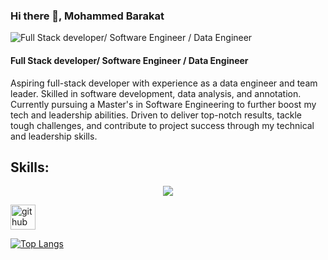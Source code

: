 ### Hi there 👋, Mohammed Barakat


![Full Stack developer/ Software Engineer / Data Engineer](https://www.anchorsoftacademy.com/media/courseimg/fullstack-courser-banner_2VLJ5A6.jpg)

#### Full Stack developer/ Software Engineer / Data Engineer

Aspiring full-stack developer with experience as a data engineer and team leader. Skilled in software development, data analysis, and annotation. Currently pursuing a Master's in Software Engineering to further boost my tech and leadership abilities. Driven to deliver top-notch results, tackle tough challenges, and contribute to project success through my technical and leadership skills.

## Skills:
<p align="center">
  <a href="https://skillicons.dev">
    <img src="https://skillicons.dev/icons?i=java,py,js,html,css,django,flask,git,aws,mysql,github,bootstrap,&theme=light" />
  </a>
</p>


[<img src='https://cdn.jsdelivr.net/npm/simple-icons@3.0.1/icons/github.svg' alt='github' height='40'>](https://github.com/mkbarakat)  

[![Top Langs](https://github-readme-stats.vercel.app/api/top-langs/?username=mkbarakat)](https://github.com/anuraghazra/github-readme-stats)






